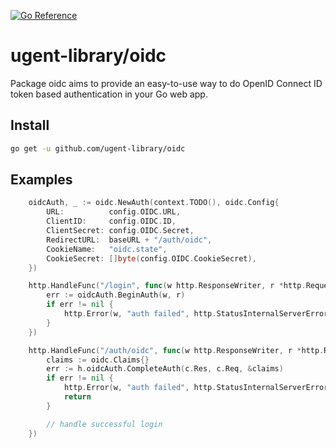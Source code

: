 [![Go Reference](https://pkg.go.dev/badge/github.com/ugent-library/oidc.svg)](https://pkg.go.dev/github.com/ugent-library/oidc)

# ugent-library/oidc

Package oidc aims to provide an easy-to-use way to do OpenID Connect ID token
based authentication in your Go web app.

## Install

```sh
go get -u github.com/ugent-library/oidc
```

## Examples

```go
    oidcAuth, _ := oidc.NewAuth(context.TODO(), oidc.Config{
		URL:          config.OIDC.URL,
		ClientID:     config.OIDC.ID,
		ClientSecret: config.OIDC.Secret,
		RedirectURL:  baseURL + "/auth/oidc",
		CookieName:   "oidc.state",
		CookieSecret: []byte(config.OIDC.CookieSecret),
	})

    http.HandleFunc("/login", func(w http.ResponseWriter, r *http.Request) {
        err := oidcAuth.BeginAuth(w, r)
        if err != nil {
            http.Error(w, "auth failed", http.StatusInternalServerError)
        }
    })

    http.HandleFunc("/auth/oidc", func(w http.ResponseWriter, r *http.Request) {
        claims := oidc.Claims{}
    	err := h.oidcAuth.CompleteAuth(c.Res, c.Req, &claims)
        if err != nil {
            http.Error(w, "auth failed", http.StatusInternalServerError)
    		return
    	}

        // handle successful login
    })
```
